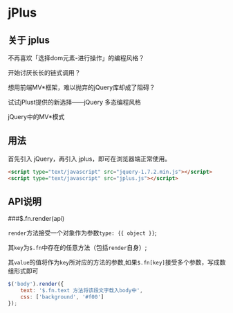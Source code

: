 jPlus
=====

## 关于 jplus

不再喜欢「选择dom元素-进行操作」的编程风格？

开始讨厌长长的链式调用？

想用前端MV*框架，难以抛弃的jQuery库却成了阻碍？

试试jPlust提供的新选择——jQuery 多态编程风格

jQuery中的MV*模式

## 用法

首先引入 jQuery，再引入 jplus，即可在浏览器端正常使用。

```html
<script type="text/javascript" src="jquery-1.7.2.min.js"></script>
<script type="text/javascript" src="jplus.js"></script>
```


## API说明

###$.fn.render(api)

`render`方法接受一个对象作为参数`type: {{ object }}`;

其`key`为`$.fn`中存在的任意方法（包括`render`自身）;

其`value`的值将作为`key`所对应的方法的参数,如果`$.fn[key]`接受多个参数，写成数组形式即可

```javascript
$('body').render({
	text: '$.fn.text 方法将该段文字载入body中',
	css: ['background', '#f00']
});
```
